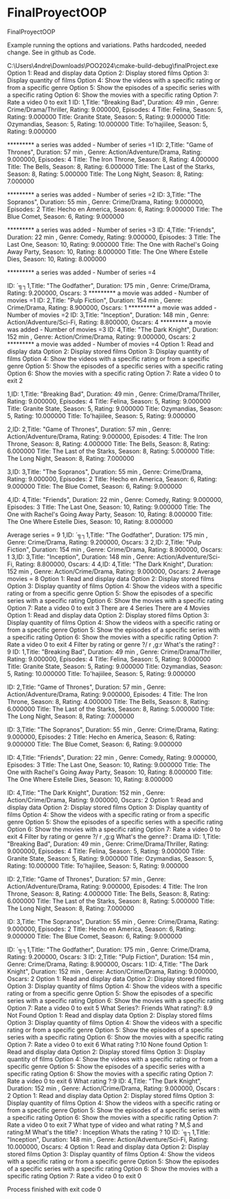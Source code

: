 # FinalProyectOOP
FinalProyectOOP

Example running the options and variations.
Paths hardcoded, needed change.
See in github as Code.

C:\Users\4ndre\Downloads\POO2024\cmake-build-debug\finalProject.exe
Option 1: Read and display data
Option 2: Display stored films
Option 3: Display quantity of films
Option 4: Show the videos with a specific rating or from a specific genre
Option 5: Show the episodes of a specific series with a specific rating
Option 6: Show the movies with a specific rating
Option 7: Rate a video
0 to exit
1
ID: 1,Title:  "Breaking Bad", Duration: 49 min , Genre:  Crime/Drama/Thriller, Rating: 9.000000, Episodes: 4
Title:  Felina, Season: 5, Rating: 9.000000
Title:  Granite State, Season: 5, Rating: 9.000000
Title:  Ozymandias, Season: 5, Rating: 10.000000
Title:  To'hajiilee, Season: 5, Rating: 9.000000

********* a series was added - Number of series =1
ID: 2,Title:  "Game of Thrones", Duration: 57 min , Genre:  Action/Adventure/Drama, Rating: 9.000000, Episodes: 4
Title:  The Iron Throne, Season: 8, Rating: 4.000000
Title:  The Bells, Season: 8, Rating: 6.000000
Title:  The Last of the Starks, Season: 8, Rating: 5.000000
Title:  The Long Night, Season: 8, Rating: 7.000000

********* a series was added - Number of series =2
ID: 3,Title:  "The Sopranos", Duration: 55 min , Genre:  Crime/Drama, Rating: 9.000000, Episodes: 2
Title:  Hecho en America, Season: 6, Rating: 9.000000
Title:  The Blue Comet, Season: 6, Rating: 9.000000

********* a series was added - Number of series =3
ID: 4,Title:  "Friends", Duration: 22 min , Genre:  Comedy, Rating: 9.000000, Episodes: 3
Title:  The Last One, Season: 10, Rating: 9.000000
Title:  The One with Rachel's Going Away Party, Season: 10, Rating: 8.000000
Title:  The One Where Estelle Dies, Season: 10, Rating: 8.000000

********* a series was added - Number of series =4


ID: ´╗┐1,Title:  "The Godfather", Duration: 175 min , Genre:  Crime/Drama, Rating: 9.200000, Oscars: 3
********* a movie was added - Number of movies =1
ID: 2,Title:  "Pulp Fiction", Duration: 154 min , Genre:  Crime/Drama, Rating: 8.900000, Oscars: 1
********* a movie was added - Number of movies =2
ID: 3,Title:  "Inception", Duration: 148 min , Genre:  Action/Adventure/Sci-Fi, Rating: 8.800000, Oscars: 4
********* a movie was added - Number of movies =3
ID: 4,Title:  "The Dark Knight", Duration: 152 min , Genre:  Action/Crime/Drama, Rating: 9.000000, Oscars: 2
********* a movie was added - Number of movies =4
Option 1: Read and display data
Option 2: Display stored films
Option 3: Display quantity of films
Option 4: Show the videos with a specific rating or from a specific genre
Option 5: Show the episodes of a specific series with a specific rating
Option 6: Show the movies with a specific rating
Option 7: Rate a video
0 to exit
2




1,ID: 1,Title:  "Breaking Bad", Duration: 49 min , Genre:  Crime/Drama/Thriller, Rating: 9.000000, Episodes: 4
Title:  Felina, Season: 5, Rating: 9.000000
Title:  Granite State, Season: 5, Rating: 9.000000
Title:  Ozymandias, Season: 5, Rating: 10.000000
Title:  To'hajiilee, Season: 5, Rating: 9.000000

2,ID: 2,Title:  "Game of Thrones", Duration: 57 min , Genre:  Action/Adventure/Drama, Rating: 9.000000, Episodes: 4
Title:  The Iron Throne, Season: 8, Rating: 4.000000
Title:  The Bells, Season: 8, Rating: 6.000000
Title:  The Last of the Starks, Season: 8, Rating: 5.000000
Title:  The Long Night, Season: 8, Rating: 7.000000

3,ID: 3,Title:  "The Sopranos", Duration: 55 min , Genre:  Crime/Drama, Rating: 9.000000, Episodes: 2
Title:  Hecho en America, Season: 6, Rating: 9.000000
Title:  The Blue Comet, Season: 6, Rating: 9.000000

4,ID: 4,Title:  "Friends", Duration: 22 min , Genre:  Comedy, Rating: 9.000000, Episodes: 3
Title:  The Last One, Season: 10, Rating: 9.000000
Title:  The One with Rachel's Going Away Party, Season: 10, Rating: 8.000000
Title:  The One Where Estelle Dies, Season: 10, Rating: 8.000000

Average series = 9
1,ID: ´╗┐1,Title:  "The Godfather", Duration: 175 min , Genre:  Crime/Drama, Rating: 9.200000, Oscars: 3
2,ID: 2,Title:  "Pulp Fiction", Duration: 154 min , Genre:  Crime/Drama, Rating: 8.900000, Oscars: 1
3,ID: 3,Title:  "Inception", Duration: 148 min , Genre:  Action/Adventure/Sci-Fi, Rating: 8.800000, Oscars: 4
4,ID: 4,Title:  "The Dark Knight", Duration: 152 min , Genre:  Action/Crime/Drama, Rating: 9.000000, Oscars: 2
Average movies = 8
Option 1: Read and display data
Option 2: Display stored films
Option 3: Display quantity of films
Option 4: Show the videos with a specific rating or from a specific genre
Option 5: Show the episodes of a specific series with a specific rating
Option 6: Show the movies with a specific rating
Option 7: Rate a video
0 to exit
3
There are 4 Series
There are 4 Movies
Option 1: Read and display data
Option 2: Display stored films
Option 3: Display quantity of films
Option 4: Show the videos with a specific rating or from a specific genre
Option 5: Show the episodes of a specific series with a specific rating
Option 6: Show the movies with a specific rating
Option 7: Rate a video
0 to exit
4
Filter by rating or genre ?/ r ,g:r
What's the rating? :
9
ID: 1,Title:  "Breaking Bad", Duration: 49 min , Genre:  Crime/Drama/Thriller, Rating: 9.000000, Episodes: 4
Title:  Felina, Season: 5, Rating: 9.000000
Title:  Granite State, Season: 5, Rating: 9.000000
Title:  Ozymandias, Season: 5, Rating: 10.000000
Title:  To'hajiilee, Season: 5, Rating: 9.000000

ID: 2,Title:  "Game of Thrones", Duration: 57 min , Genre:  Action/Adventure/Drama, Rating: 9.000000, Episodes: 4
Title:  The Iron Throne, Season: 8, Rating: 4.000000
Title:  The Bells, Season: 8, Rating: 6.000000
Title:  The Last of the Starks, Season: 8, Rating: 5.000000
Title:  The Long Night, Season: 8, Rating: 7.000000

ID: 3,Title:  "The Sopranos", Duration: 55 min , Genre:  Crime/Drama, Rating: 9.000000, Episodes: 2
Title:  Hecho en America, Season: 6, Rating: 9.000000
Title:  The Blue Comet, Season: 6, Rating: 9.000000

ID: 4,Title:  "Friends", Duration: 22 min , Genre:  Comedy, Rating: 9.000000, Episodes: 3
Title:  The Last One, Season: 10, Rating: 9.000000
Title:  The One with Rachel's Going Away Party, Season: 10, Rating: 8.000000
Title:  The One Where Estelle Dies, Season: 10, Rating: 8.000000

ID: 4,Title:  "The Dark Knight", Duration: 152 min , Genre:  Action/Crime/Drama, Rating: 9.000000, Oscars: 2
Option 1: Read and display data
Option 2: Display stored films
Option 3: Display quantity of films
Option 4: Show the videos with a specific rating or from a specific genre
Option 5: Show the episodes of a specific series with a specific rating
Option 6: Show the movies with a specific rating
Option 7: Rate a video
0 to exit
4
Filter by rating or genre ?/ r ,g:g
What's the genre? :
Drama
ID: 1,Title:  "Breaking Bad", Duration: 49 min , Genre:  Crime/Drama/Thriller, Rating: 9.000000, Episodes: 4
Title:  Felina, Season: 5, Rating: 9.000000
Title:  Granite State, Season: 5, Rating: 9.000000
Title:  Ozymandias, Season: 5, Rating: 10.000000
Title:  To'hajiilee, Season: 5, Rating: 9.000000

ID: 2,Title:  "Game of Thrones", Duration: 57 min , Genre:  Action/Adventure/Drama, Rating: 9.000000, Episodes: 4
Title:  The Iron Throne, Season: 8, Rating: 4.000000
Title:  The Bells, Season: 8, Rating: 6.000000
Title:  The Last of the Starks, Season: 8, Rating: 5.000000
Title:  The Long Night, Season: 8, Rating: 7.000000

ID: 3,Title:  "The Sopranos", Duration: 55 min , Genre:  Crime/Drama, Rating: 9.000000, Episodes: 2
Title:  Hecho en America, Season: 6, Rating: 9.000000
Title:  The Blue Comet, Season: 6, Rating: 9.000000

ID: ´╗┐1,Title:  "The Godfather", Duration: 175 min , Genre:  Crime/Drama, Rating: 9.200000, Oscars: 3
ID: 2,Title:  "Pulp Fiction", Duration: 154 min , Genre:  Crime/Drama, Rating: 8.900000, Oscars: 1
ID: 4,Title:  "The Dark Knight", Duration: 152 min , Genre:  Action/Crime/Drama, Rating: 9.000000, Oscars: 2
Option 1: Read and display data
Option 2: Display stored films
Option 3: Display quantity of films
Option 4: Show the videos with a specific rating or from a specific genre
Option 5: Show the episodes of a specific series with a specific rating
Option 6: Show the movies with a specific rating
Option 7: Rate a video
0 to exit
5
What Series?:
Friends
What rating?:
8.9
Not Found
Option 1: Read and display data
Option 2: Display stored films
Option 3: Display quantity of films
Option 4: Show the videos with a specific rating or from a specific genre
Option 5: Show the episodes of a specific series with a specific rating
Option 6: Show the movies with a specific rating
Option 7: Rate a video
0 to exit
6
What rating ?:10
None found
Option 1: Read and display data
Option 2: Display stored films
Option 3: Display quantity of films
Option 4: Show the videos with a specific rating or from a specific genre
Option 5: Show the episodes of a specific series with a specific rating
Option 6: Show the movies with a specific rating
Option 7: Rate a video
0 to exit
6
What rating ?:9
ID: 4,Title:  "The Dark Knight", Duration: 152 min , Genre:  Action/Crime/Drama, Rating: 9.000000, Oscars
: 2
Option 1: Read and display data
Option 2: Display stored films
Option 3: Display quantity of films
Option 4: Show the videos with a specific rating or from a specific genre
Option 5: Show the episodes of a specific series with a specific rating
Option 6: Show the movies with a specific rating
Option 7: Rate a video
0 to exit
7
What type of video and what rating ? M,S and rating:M
What's the title? :
Inception
Whats the rating ?
10
ID: ´╗┐1,Title:  "Inception", Duration: 148 min , Genre:  Action/Adventure/Sci-Fi, Rating: 10.000000, Oscars: 4
Option 1: Read and display data
Option 2: Display stored films
Option 3: Display quantity of films
Option 4: Show the videos with a specific rating or from a specific genre
Option 5: Show the episodes of a specific series with a specific rating
Option 6: Show the movies with a specific rating
Option 7: Rate a video
0 to exit
0

Process finished with exit code 0
